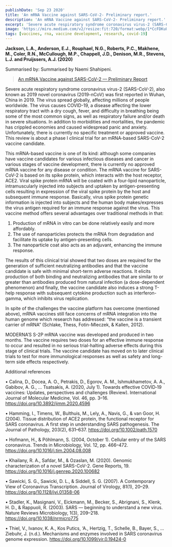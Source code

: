 ```yaml
---
publishDate: 'Sep 23 2020'
title: 'An mRNA Vaccine against SARS-CoV-2- Preliminary report.'
description: 'An mRNA Vaccine against SARS-CoV-2- Preliminary report.'
excerpt: 'Severe acute respiratory syndrome coronavirus virus-2 (SARS-CoV-2), also known as 2019 novel coronavirus (2019-nCoV) was first reported in Wuhan, China in 2019.'
image: 'https://miro.medium.com/v2/resize:fit:720/format:webp/1*CcFDKuUI6Fg9YKaS-rycJg.png'
tags: [vaccines, rna, vaccine development, research, covid-19]
---
```


**Jackson, L.A., Anderson, E.J., Rouphael, N.G., Roberts, P.C., Makhene, M., Coler, R.N., McCullough, M.P., Chappell, J.D., Denison, M.R., Stevens, L.J. and Pruijssers, A.J. (2020)**

Summarised by: Summarised by Naemi Shahipeni. 

><a href="https://www.nejm.org/doi/full/10.1056/NEJMoa2022483">An mRNA Vaccine against SARS-CoV-2 — Preliminary Report</a>

Severe acute respiratory syndrome coronavirus virus-2 (SARS-CoV-2), also known as 2019 novel coronavirus (2019-nCoV) was first reported in Wuhan, China in 2019. The virus spread globally, affecting millions of people worldwide. The virus causes COVID-19, a disease affecting the lower respiratory tract with a dry cough, fever, and difficulty in breathing being some of the most common signs, as well as respiratory failure and/or death in severe situations. In addition to morbidities and mortalities, the pandemic has crippled economies and caused widespread panic and anxiety. Unfortunately, there is currently no specific treatment or approved vaccine. This review is about a phase I clinical trial for an mRNA-based SARS-CoV-2 vaccine candidate.

This mRNA-based vaccine is one of its kind: although some companies have vaccine candidates for various infectious diseases and cancer in various stages of vaccine development, there is currently no approved mRNA vaccine for any disease or condition. The mRNA vaccine for SARS-CoV-2 is based on its spike protein, which interacts with the host receptor, ACE2. Viral spike protein mRNA will be coated with a four-lipid nanoparticle, intramuscularly injected into subjects and uptaken by antigen-presenting cells resulting in expression of the viral spike protein by the host and subsequent immune response. Basically, virus spike protein genetic information is injected into subjects and the human body makes/expresses the virus antigen required for an immune response against the virus. This vaccine method offers several advantages over traditional methods in that:

1. Production of mRNA in vitro can be done relatively easily and more affordably.
2. The use of nanoparticles protects the mRNA from degradation and facilitate its uptake by antigen-presenting cells.
3. The nanoparticle coat also acts as an adjuvant, enhancing the immune response.

The results of this clinical trial showed that two doses are required for the generation of sufficient neutralizing antibodies and that the vaccine candidate is safe with minimal short-term adverse reactions. It elicits production of both binding and neutralizing antibodies that are similar to or greater than antibodies produced from natural infection (a dose-dependent phenomenon) and finally, the vaccine candidate also induces a strong T-help response with subsequent cytokine production such as interferon-gamma, which inhibits virus replication.

In spite of the challenges the vaccine platform has overcome (mentioned above), mRNA vaccines still face concerns of mRNA integration into the human genome which research has addressed: “the vaccine is a transient carrier of mRNA” (Schlake, Thess, Fotin-Mleczek, & Kallen, 2012).

MODERNA’S S-2P mRNA vaccine was developed and produced in two months. The vaccine requires two doses for an effective immune response to occur and resulted in no serious trial-halting adverse effects during this stage of clinical trials. The vaccine candidate has moved on to later clinical trials to test for more immunological responses as well as safety and long-term side effects respectively.

Additional references

• Calina, D., Docea, A. O., Petrakis, D., Egorov, A. M., Ishmukhametov, A. A., Gabibov, A. G., … Tsatsakis, A. (2020, July 1). Towards effective COVID‑19 vaccines: Updates, perspectives and challenges (Review). International Journal of Molecular Medicine, Vol. 46, pp. 3–16. https://doi.org/10.3892/ijmm.2020.4596

• Hamming, I., Timens, W., Bulthuis, M., Lely, A., Navis, G., & van Goor, H. (2004). Tissue distribution of ACE2 protein, the functional receptor for SARS coronavirus. A first step in understanding SARS pathogenesis. The Journal of Pathology, 203(2), 631–637. https://doi.org/10.1002/path.1570

• Hofmann, H., & Pöhlmann, S. (2004, October 1). Cellular entry of the SARS coronavirus. Trends in Microbiology, Vol. 12, pp. 466–472. https://doi.org/10.1016/j.tim.2004.08.008

• Khailany, R. A., Safdar, M., & Ozaslan, M. (2020). Genomic characterization of a novel SARS-CoV-2. Gene Reports, 19. https://doi.org/10.1016/j.genrep.2020.100682

• Sawicki, S. G., Sawicki, D. L., & Siddell, S. G. (2007). A Contemporary View of Coronavirus Transcription. Journal of Virology, 81(1), 20–29. https://doi.org/10.1128/jvi.01358-06

• Stadler, K., Masignani, V., Eickmann, M., Becker, S., Abrignani, S., Klenk, H. D., & Rappuoli, R. (2003). SARS — beginning to understand a new virus. Nature Reviews Microbiology, 1(3), 209–218. https://doi.org/10.1038/nrmicro775

• Thiel, V., Ivanov, K. A., Kos Putics, ‘A., Hertzig, T., Schelle, B., Bayer, S., … Ziebuhr, J. (n.d.). Mechanisms and enzymes involved in SARS coronavirus genome expression. https://doi.org/10.1099/vir.0.19424-0